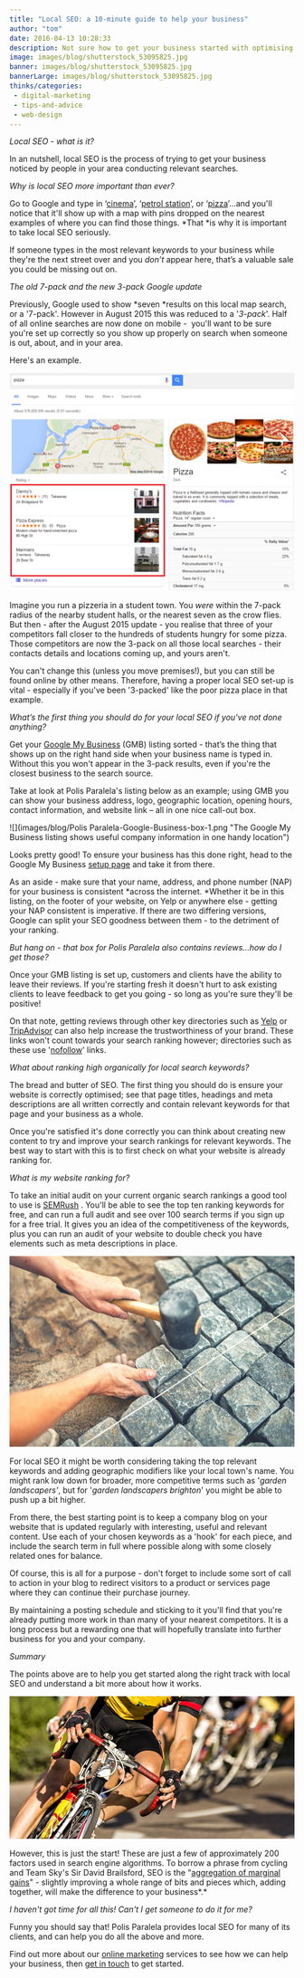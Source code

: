 ```yaml
---
title: "Local SEO: a 10-minute guide to help your business"
author: "tom"
date: 2016-04-13 10:28:33
description: Not sure how to get your business started with optimising for local search? We've put together a handy guide to get you up and running.
image: images/blog/shutterstock_53095825.jpg
banner: images/blog/shutterstock_53095825.jpg
bannerLarge: images/blog/shutterstock_53095825.jpg
thinks/categories: 
 - digital-marketing
 - tips-and-advice
 - web-design
---
```


*Local SEO - what is it?*

In an nutshell, local SEO is the process of trying to get your business noticed by people in your area conducting relevant searches.

*Why is local SEO more important than ever?*

Go to Google and type in ‘[cinema](https://www.google.co.uk/webhp?sourceid=chrome-instant&amp;ion=1&amp;espv=2&amp;ie=UTF-8#q=cinema)’, ‘[petrol station](https://www.google.co.uk/webhp?sourceid=chrome-instant&amp;ion=1&amp;espv=2&amp;ie=UTF-8#q=petrol%20station)’, or ‘[pizza](https://www.google.co.uk/webhp?sourceid=chrome-instant&amp;ion=1&amp;espv=2&amp;ie=UTF-8#q=pizza)’…and you'll notice that it'll show up with a map with pins dropped on the nearest examples of where you can find those things. *That *is why it is important to take local SEO seriously.

If someone types in the most relevant keywords to your business while they're the next street over and you *don’t* appear here, that’s a valuable sale you could be missing out on.

*The old 7-pack and the new 3-pack Google update*

Previously, Google used to show *seven *results on this local map search, or a '7-pack'. However in August 2015 this was reduced to a '*3-pack*'. Half of all online searches are now done on mobile -  you'll want to be sure you're set up correctly so you show up properly on search when someone is out, about, and in your area.

Here's an example.

![](images/blog/pizza-3pack.png "The Google three-pack shows the nearest three businesses to you that are relevant to your search")

Imagine you run a pizzeria in a student town. You *were* within the 7-pack radius of the nearby student halls, or the nearest seven as the crow flies. But then - after the August 2015 update - you realise that three of your competitors fall closer to the hundreds of students hungry for some pizza. Those competitors are now the 3-pack on all those local searches - their contacts details and locations coming up, and yours aren't.

You can't change this (unless you move premises!), but you can still be found online by other means. Therefore, having a proper local SEO set-up is vital - especially if you've been '3-packed' like the poor pizza place in that example.

*What’s the first thing you should do for your local SEO if you've not done anything?*

Get your [Google My Business](https://www.google.com/business/) (GMB) listing sorted - that’s the thing that shows up on the right hand side when your business name is typed in. Without this you won't appear in the 3-pack results, even if you're the closest business to the search source.

Take at look at Polis Paralela's listing below as an example; using GMB you can show your business address, logo, geographic location, opening hours, contact information, and website link – all in one nice call-out box.

![](images/blog/Polis Paralela-Google-Business-box-1.png "The Google My Business listing shows useful company information in one handy location")

Looks pretty good! To ensure your business has this done right, head to the Google My Business [setup page](https://www.google.com/business/) and take it from there.

As an aside - make sure that your name, address, and phone number (NAP) for your business is consistent *across the internet. *Whether it be in this listing, on the footer of your website, on Yelp or anywhere else - getting your NAP consistent is imperative. If there are two differing versions, Google can split your SEO goodness between them - to the detriment of your ranking.

*But hang on - that box for Polis Paralela also contains reviews...how do I get those?*

Once your GMB listing is set up, customers and clients have the ability to leave their reviews. If you're starting fresh it doesn't hurt to ask existing clients to leave feedback to get you going - so long as you're sure they'll be positive!

On that note, getting reviews through other key directories such as [Yelp](http://www.yelp.co.uk/) or [TripAdvisor](https://www.tripadvisor.co.uk/) can also help increase the trustworthiness of your brand. These links won't count towards your search ranking however; directories such as these use '[nofollow](https://en.wikipedia.org/wiki/Nofollow)' links.

*What about ranking high organically for local search keywords?*

The bread and butter of SEO. The first thing you should do is ensure your website is correctly optimised; see that page titles, headings and meta descriptions are all written correctly and contain relevant keywords for that page and your business as a whole.

Once you're satisfied it's done correctly you can think about creating new content to try and improve your search rankings for relevant keywords. The best way to start with this is to first check on what your website is already ranking for.

*What is my website ranking for?*

To take an initial audit on your current organic search rankings a good tool to use is [SEMRush](https://www.semrush.com) . You'll be able to see the top ten ranking keywords for free, and can run a full audit and see over 100 search terms if you sign up for a free trial. It gives you an idea of the competitiveness of the keywords, plus you can run an audit of your website to double check you have elements such as meta descriptions in place.

![](images/blog/shutterstock_303618548.jpg "Like this garden landscaper, you too could be building a path - to the top of Google!")

For local SEO it might be worth considering taking the top relevant keywords and adding geographic modifiers like your local town's name. You might rank low down for broader, more competitive terms such as '*garden landscapers'*, but for '*garden landscapers brighton*' you might be able to push up a bit higher.

From there, the best starting point is to keep a company blog on your website that is updated regularly with interesting, useful and relevant content. Use each of your chosen keywords as a 'hook' for each piece, and include the search term in full where possible along with some closely related ones for balance.

Of course, this is all for a purpose - don't forget to include some sort of call to action in your blog to redirect visitors to a product or services page where they can continue their purchase journey.

By maintaining a posting schedule and sticking to it you'll find that you're already putting more work in than many of your nearest competitors. It is a long process but a rewarding one that will hopefully translate into further business for you and your company.

*Summary*

The points above are to help you get started along the right track with local SEO and understand a bit more about how it works.

![](images/blog/shutterstock_239321740.jpg "SEO success relies upon the 'aggregation of marginal gains'")

However, this is just the start! These are just a few of approximately 200 factors used in search engine algorithms. To borrow a phrase from cycling and Team Sky's Sir David Brailsford, SEO is the "[aggregation of marginal gains](http://www.bbc.co.uk/news/magazine-34247629)" - slightly improving a whole range of bits and pieces which, adding together, will make the difference to your business*.*

*I haven't got time for all this! Can't I get someone to do it for me?*

Funny you should say that! Polis Paralela provides local SEO for many of its clients, and can help you do all the above and more.

Find out more about our [online marketing](/creates/online-marketing/) services to see how we can help your business, then [get in touch](/contact/) to get started.


